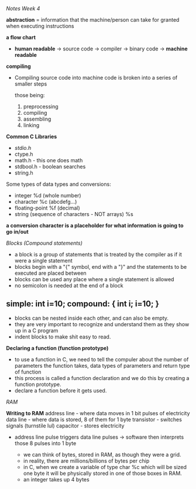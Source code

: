 *Notes Week 4*

__abstraction__ = information that the machine/person can take for granted when executing instructions

__a flow chart__

  - __human readable__ -> source code -> compiler -> binary code -> __machine readable__

**compiling**

- Compiling source code into machine code is broken into a series of smaller steps

  those being:
    1. preprocessing
    2. compiling
    3. assembling
    4. linking

**Common C Libraries**
  - *stdio.h*
  - ctype.h
  - math.h - this one does math
  - stdbool.h - boolean searches
  - string.h

Some types of data types and conversions:
  - integer %d (whole number)
  - character %c (abcdefg...)
  - floating-point %f (decimal)
  - string (sequence of characters - NOT arrays) %s

  **a conversion character is a placeholder for what information is going to go in/out**

*Blocks (Compound statements)*

  - a block is a group of statements that is treated by the compiler as if it were a single statement
  - blocks begin with a "{" symbol, end with a "}" and the statements to be executed are placed between
  - blocks can be used any place where a single statement is allowed
  - no semicolon is needed at the end of a block

  simple: int i=10;
  compound:
  {
    int i;
    i=10;
  }
----------------------------------------------------------------
  - blocks can be nested inside each other, and can also be empty.
  - they are very important to recognize and understand them as they show up in a C program
  - indent blocks to make shit easy to read.

**Declaring a function (function prototype)**

  - to use a function in C, we need to tell the compuler about the number of parameters the function takes, data types of parameters and return type of function
  - this process is called a function declaration and we do this by creating a function prototype.
  - declare a function before it gets used.

*RAM*

**Writing to RAM**
address line - where data moves in 1 bit pulses of electricity
data line - where data is stored, 8 of them for 1 byte
transistor - switches signals (turnstile lul)
capacitor - stores electricity

- address line pulse triggers data line pulses -> software then interprets those 8 pulses into 1 byte

  - we can think of bytes, stored in RAM, as though they were a grid.
  - in reality, there are millions/billions of bytes per chip
  - in C, when we create a variable of type char %c which will be sized one byte it will be physically stored in one of those boxes in RAM.
  - an integer takes up 4 bytes
